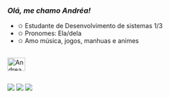 ### *Olá, me chamo Andréa!*

-  ✩  Estudante de Desenvolvimento de sistemas 1/3
-  ✩  Pronomes: Ela/dela
-  ✩  Amo música, jogos, manhuas e animes
##
<img align="center" alt="Andrea-C" Height="30" width="40" src="https://cdn.jsdelivr.net/gh/devicons/devicon/icons/c/c-line.svg" />

##
<a href="https://www.instagram.com/andyy.__0/#" target="_blank"><img src="https://img.shields.io/badge/-Instagram-%23E4405F?style=for-the-badge&logo=instagram&logoColor=white" target="_blank"></a>
<a href="https://www.tiktok.com/@andy._891/#" target="_blank"><img src="https://img.shields.io/badge/TikTok-000000?style=for-the-badge&logo=tiktok&logoColor=white" target="_blank"></a>
<a href="https://open.spotify.com/user/bc79ertus2d0ykcqtd6t4nrol?si=e9f7fa8f9e3f4a8f/#" target="_blank"><img src="https://img.shields.io/badge/Spotify-1ED760?&style=for-the-badge&logo=spotify&logoColor=white" target="_blank"></a>

          
          
